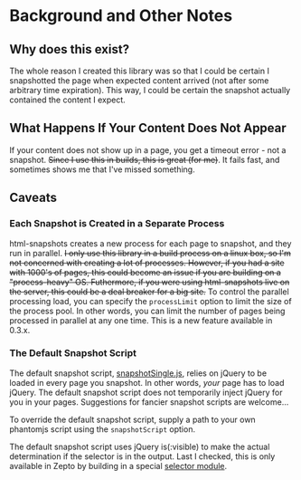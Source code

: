 # Background and Other Notes

## Why does this exist?
The whole reason I created this library was so that I could be certain I snapshotted the page when expected content arrived (not after some arbitrary time expiration). This way, I could be certain the snapshot actually contained the content I expect. 

## What Happens If Your Content Does Not Appear
If your content does not show up in a page, you get a timeout error - not a snapshot. ~~Since I use this in builds, this is great \(for me\)~~. It fails fast, and sometimes shows me that I've missed something.

## Caveats

### Each Snapshot is Created in a Separate Process
html-snapshots creates a new process for each page to snapshot, and they run in parallel. ~~I only use this library in a build process on a linux box, so I'm not concerned with creating a lot of processes. However, if you had a site with 1000's of pages, this could become an issue if you are building on a "process-heavy" OS. Futhermore, if you were using html-snapshots live on the server, this could be a deal breaker for a big site.~~ 
To control the parallel processing load, you can specify the `processLimit` option to limit the size of the process pool. In other words, you can limit the number of pages being processed in parallel at any one time. This is a new feature available in 0.3.x.

### The Default Snapshot Script
The default snapshot script, [snapshotSingle.js](https://github.com/localnerve/html-snapshots/blob/master/lib/phantom/snapshotSingle.js), relies on jQuery to be loaded in every page you snapshot. In other words, _your_ page has to load jQuery. The default snapshot script does not temporarily inject jQuery for you in your pages. Suggestions for fancier snapshot scripts are welcome...

To override the default snapshot script, supply a path to your own phantomjs script using the `snapshotScript` option.

The default snapshot script uses jQuery is(:visible) to make the actual determination if the selector is in the output. Last I checked, this is only available in Zepto by building in a special [selector module](https://github.com/madrobby/zepto/issues/323).
